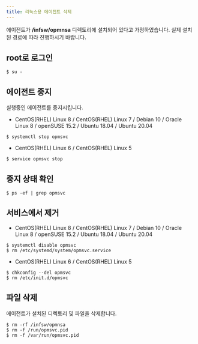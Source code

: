 ```yaml
---
title: 리눅스용 에이전트 삭제
---
```


에이전트가 **/infsw/opmnsa** 디렉토리에 설치되어 있다고 가정하였습니다. 실제 설치된 경로에 따라 진행하시기 바랍니다.

## root로 로그인

```
$ su -
```

## 에이전트 중지

실행중인 에이전트를 중지시킵니다.

- CentOS(RHEL) Linux 8 / CentOS(RHEL) Linux 7 / Debian 10 / Oracle Linux 8 / openSUSE 15.2 / Ubuntu 18.04 / Ubuntu 20.04
```
$ systemctl stop opmsvc
```
- CentOS(RHEL) Linux 6 / CentOS(RHEL) Linux 5
```
$ service opmsvc stop
```

## 중지 상태 확인

```
$ ps -ef | grep opmsvc
```

## 서비스에서 제거

- CentOS(RHEL) Linux 8 / CentOS(RHEL) Linux 7 / Debian 10 / Oracle Linux 8 / openSUSE 15.2 / Ubuntu 18.04 / Ubuntu 20.04
```
$ systemctl disable opmsvc
$ rm /etc/systemd/system/opmsvc.service
```
- CentOS(RHEL) Linux 6 / CentOS(RHEL) Linux 5
```
$ chkconfig --del opmsvc
$ rm /etc/init.d/opmsvc
```

## 파일 삭제

에이전트가 설치된 디렉토리 및 파일을 삭제합니다.

```
$ rm -rf /infsw/opmnsa
$ rm -f /run/opmsvc.pid
$ rm -f /var/run/opmsvc.pid
```
